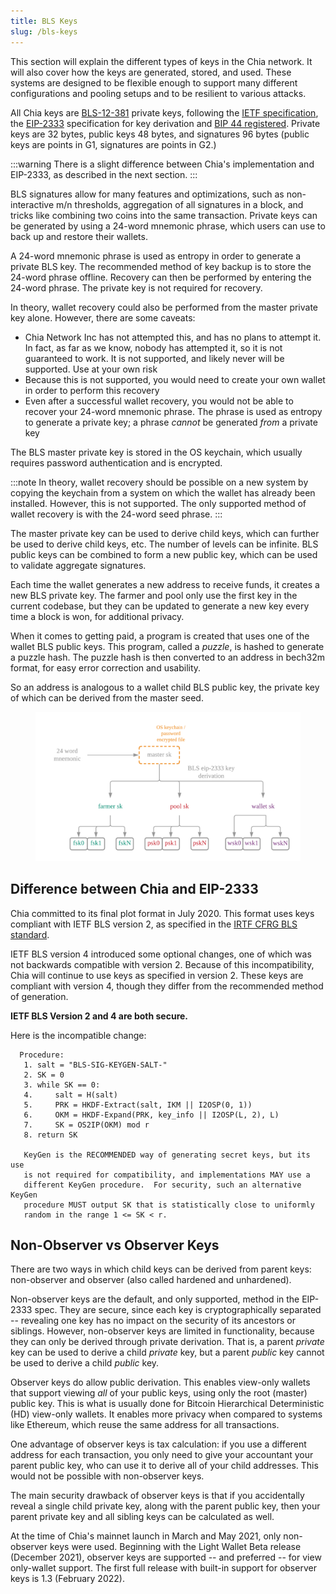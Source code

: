 ```yaml
---
title: BLS Keys
slug: /bls-keys
---
```


This section will explain the different types of keys in the Chia network. It will also cover how the keys are generated, stored, and used. These systems are designed to be flexible enough to support many different configurations and pooling setups and to be resilient to various attacks.

All Chia keys are [BLS-12-381](https://github.com/zkcrypto/bls12_381) private keys, following the [IETF specification](https://datatracker.ietf.org/doc/draft-irtf-cfrg-bls-signature/), the [EIP-2333](https://eips.ethereum.org/EIPS/eip-2333) specification for key derivation and [BIP 44 registered](https://github.com/satoshilabs/slips/blob/master/slip-0044.md). Private keys are 32 bytes, public keys 48 bytes, and signatures 96 bytes (public keys are points in G1, signatures are points in G2.)

:::warning
There is a slight difference between Chia's implementation and EIP-2333, as described in the next section.
:::

BLS signatures allow for many features and optimizations, such as non-interactive m/n thresholds, aggregation of all signatures in a block, and tricks like combining two coins into the same transaction. Private keys can be generated by using a 24-word mnemonic phrase, which users can use to back up and restore their wallets.

A 24-word mnemonic phrase is used as entropy in order to generate a private BLS key. The recommended method of key backup is to store the 24-word phrase offline. Recovery can then be performed by entering the 24-word phrase. The private key is not required for recovery.

In theory, wallet recovery could also be performed from the master private key alone. However, there are some caveats:

- Chia Network Inc has not attempted this, and has no plans to attempt it. In fact, as far as we know, nobody has attempted it, so it is not guaranteed to work. It is not supported, and likely never will be supported. Use at your own risk
- Because this is not supported, you would need to create your own wallet in order to perform this recovery
- Even after a successful wallet recovery, you would not be able to recover your 24-word mnemonic phrase. The phrase is used as entropy to generate a private key; a phrase _cannot_ be generated _from_ a private key

The BLS master private key is stored in the OS keychain, which usually requires password authentication and is encrypted.

:::note
In theory, wallet recovery should be possible on a new system by copying the keychain from a system on which the wallet has already been installed. However, this is not supported. The only supported method of wallet recovery is with the 24-word seed phrase.
:::

The master private key can be used to derive child keys, which can further be used to derive child keys, etc. The number of levels can be infinite. BLS public keys can be combined to form a new public key, which can be used to validate aggregate signatures.

Each time the wallet generates a new address to receive funds, it creates a new BLS private key. The farmer and pool only use the first key in the current codebase, but they can be updated to generate a new key every time a block is won, for additional privacy.

When it comes to getting paid, a program is created that uses one of the wallet BLS public keys. This program, called a _puzzle_, is hashed to generate a puzzle hash. The puzzle hash is then converted to an address in bech32m format, for easy error correction and usability.

So an address is analogous to a wallet child BLS public key, the private key of which can be derived from the master seed.

<figure>
<img src="/img/keys/hd_keys.png" alt="drawing"/>
</figure>

## Difference between Chia and EIP-2333

Chia committed to its final plot format in July 2020. This format uses keys compliant with IETF BLS version 2, as specified in the [IRTF CFRG BLS standard](https://datatracker.ietf.org/doc/draft-irtf-cfrg-bls-signature/).

IETF BLS version 4 introduced some optional changes, one of which was not backwards compatible with version 2. Because of this incompatibility, Chia will continue to use keys as specified in version 2. These keys are compliant with version 4, though they differ from the recommended method of generation.

**IETF BLS Version 2 and 4 are both secure.**

Here is the incompatible change:

```
  Procedure:
   1. salt = "BLS-SIG-KEYGEN-SALT-"
   2. SK = 0
   3. while SK == 0:
   4.     salt = H(salt)
   5.     PRK = HKDF-Extract(salt, IKM || I2OSP(0, 1))
   6.     OKM = HKDF-Expand(PRK, key_info || I2OSP(L, 2), L)
   7.     SK = OS2IP(OKM) mod r
   8. return SK

   KeyGen is the RECOMMENDED way of generating secret keys, but its use
   is not required for compatibility, and implementations MAY use a
   different KeyGen procedure.  For security, such an alternative KeyGen
   procedure MUST output SK that is statistically close to uniformly
   random in the range 1 <= SK < r.
```

## Non-Observer vs Observer Keys

There are two ways in which child keys can be derived from parent keys: non-observer and observer (also called hardened and unhardened).

Non-observer keys are the default, and only supported, method in the EIP-2333 spec. They are secure, since each key is cryptographically separated -- revealing one key has no impact on the security of its ancestors or siblings. However, non-observer keys are limited in functionality, because they can only be derived through private derivation. That is, a parent _private_ key can be used to derive a child _private_ key, but a parent _public_ key cannot be used to derive a child _public_ key.

Observer keys do allow public derivation. This enables view-only wallets that support viewing _all_ of your public keys, using only the root (master) public key. This is what is usually done for Bitcoin Hierarchical Deterministic (HD) view-only wallets. It enables more privacy when compared to systems like Ethereum, which reuse the same address for all transactions.

One advantage of observer keys is tax calculation: if you use a different address for each transaction, you only need to give your accountant your parent public key, who can use it to derive all of your child addresses. This would not be possible with non-observer keys.

The main security drawback of observer keys is that if you accidentally reveal a single child private key, along with the parent public key, then your parent private key and all sibling keys can be calculated as well.

At the time of Chia's mainnet launch in March and May 2021, only non-observer keys were used. Beginning with the Light Wallet Beta release (December 2021), observer keys are supported -- and preferred -- for view only-wallet support. The first full release with built-in support for observer keys is 1.3 (February 2022).
